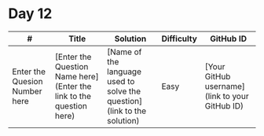 # Day 12

| # | Title | Solution | Difficulty | GitHub ID |
|---| ----- | -------- | ---------- | --------- |
| Enter the Quesion Number here | [Enter the Question Name here](Enter the link to the question here) | [Name of the language used to solve the question](link to the solution) | Easy | [Your GitHub username](link to your GitHub ID) |